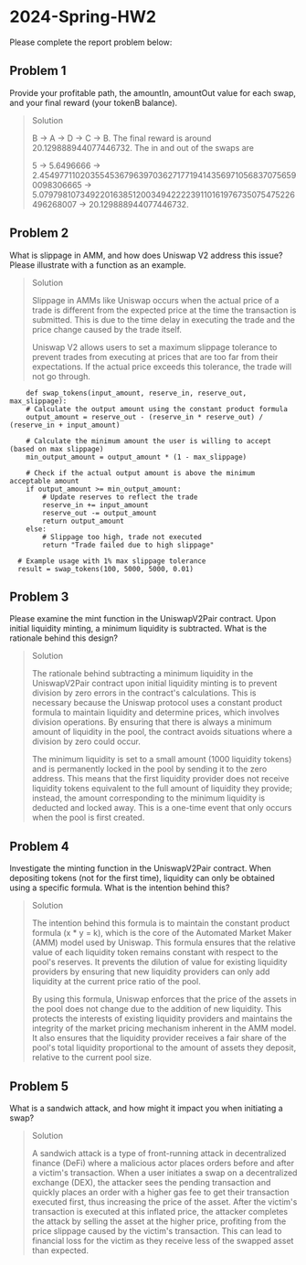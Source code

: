# 2024-Spring-HW2

Please complete the report problem below:

## Problem 1
Provide your profitable path, the amountIn, amountOut value for each swap, and your final reward (your tokenB balance).

> Solution
> 
> B -> A -> D -> C -> B. The final reward is around 20.129888944077446732. The in and out of the swaps are
> 
> 5 -> 5.6496666 -> 2.45497711020355453679639703627177194143569710568370756590098306665 -> 5.0797981073492201638512003494222239110161976735075475226496268007 -> 20.129888944077446732.

## Problem 2
What is slippage in AMM, and how does Uniswap V2 address this issue? Please illustrate with a function as an example.

> Solution
> 
> Slippage in AMMs like Uniswap occurs when the actual price of a trade is different from the expected price at the time the transaction is submitted. This is due to the time delay in executing the trade and the price change caused by the trade itself.
> 
> Uniswap V2 allows users to set a maximum slippage tolerance to prevent trades from executing at prices that are too far from their expectations. If the actual price exceeds this tolerance, the trade will not go through.
```
    def swap_tokens(input_amount, reserve_in, reserve_out, max_slippage):
    # Calculate the output amount using the constant product formula
    output_amount = reserve_out - (reserve_in * reserve_out) / (reserve_in + input_amount)
    
    # Calculate the minimum amount the user is willing to accept (based on max slippage)
    min_output_amount = output_amount * (1 - max_slippage)
    
    # Check if the actual output amount is above the minimum acceptable amount
    if output_amount >= min_output_amount:
        # Update reserves to reflect the trade
        reserve_in += input_amount
        reserve_out -= output_amount
        return output_amount
    else:
        # Slippage too high, trade not executed
        return "Trade failed due to high slippage"

  # Example usage with 1% max slippage tolerance
  result = swap_tokens(100, 5000, 5000, 0.01)
```

## Problem 3
Please examine the mint function in the UniswapV2Pair contract. Upon initial liquidity minting, a minimum liquidity is subtracted. What is the rationale behind this design?

> Solution
>
> The rationale behind subtracting a minimum liquidity in the UniswapV2Pair contract upon initial liquidity minting is to prevent division by zero errors in the contract's calculations. This is necessary because the Uniswap protocol uses a constant product formula to maintain liquidity and determine prices, which involves division operations. By ensuring that there is always a minimum amount of liquidity in the pool, the contract avoids situations where a division by zero could occur.
>
> The minimum liquidity is set to a small amount (1000 liquidity tokens) and is permanently locked in the pool by sending it to the zero address. This means that the first liquidity provider does not receive liquidity tokens equivalent to the full amount of liquidity they provide; instead, the amount corresponding to the minimum liquidity is deducted and locked away. This is a one-time event that only occurs when the pool is first created.

## Problem 4
Investigate the minting function in the UniswapV2Pair contract. When depositing tokens (not for the first time), liquidity can only be obtained using a specific formula. What is the intention behind this?

> Solution
>
> The intention behind this formula is to maintain the constant product formula (x * y = k), which is the core of the Automated Market Maker (AMM) model used by Uniswap. This formula ensures that the relative value of each liquidity token remains constant with respect to the pool's reserves. It prevents the dilution of value for existing liquidity providers by ensuring that new liquidity providers can only add liquidity at the current price ratio of the pool.
> 
> By using this formula, Uniswap enforces that the price of the assets in the pool does not change due to the addition of new liquidity. This protects the interests of existing liquidity providers and maintains the integrity of the market pricing mechanism inherent in the AMM model. It also ensures that the liquidity provider receives a fair share of the pool's total liquidity proportional to the amount of assets they deposit, relative to the current pool size.


## Problem 5
What is a sandwich attack, and how might it impact you when initiating a swap?

> Solution
>
> A sandwich attack is a type of front-running attack in decentralized finance (DeFi) where a malicious actor places orders before and after a victim's transaction. When a user initiates a swap on a decentralized exchange (DEX), the attacker sees the pending transaction and quickly places an order with a higher gas fee to get their transaction executed first, thus increasing the price of the asset. After the victim's transaction is executed at this inflated price, the attacker completes the attack by selling the asset at the higher price, profiting from the price slippage caused by the victim's transaction. This can lead to financial loss for the victim as they receive less of the swapped asset than expected.

